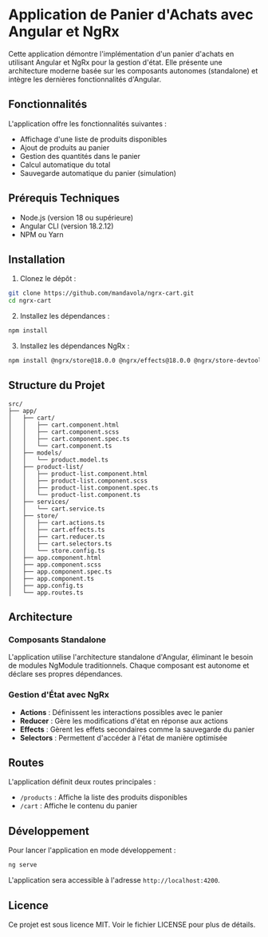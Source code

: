 # Application de Panier d'Achats avec Angular et NgRx

Cette application démontre l'implémentation d'un panier d'achats en utilisant Angular et NgRx pour la gestion d'état. Elle présente une architecture moderne basée sur les composants autonomes (standalone) et intègre les dernières fonctionnalités d'Angular.

## Fonctionnalités

L'application offre les fonctionnalités suivantes :
- Affichage d'une liste de produits disponibles
- Ajout de produits au panier
- Gestion des quantités dans le panier
- Calcul automatique du total
- Sauvegarde automatique du panier (simulation)

## Prérequis Techniques

- Node.js (version 18 ou supérieure)
- Angular CLI (version 18.2.12)
- NPM ou Yarn

## Installation

1. Clonez le dépôt :
```bash
git clone https://github.com/mandavola/ngrx-cart.git
cd ngrx-cart
```

2. Installez les dépendances :
```bash
npm install
```

3. Installez les dépendances NgRx :
```bash
npm install @ngrx/store@18.0.0 @ngrx/effects@18.0.0 @ngrx/store-devtools@18.0.0
```

## Structure du Projet

```
src/
├── app/
│   ├── cart/
│   │   ├── cart.component.html
│   │   ├── cart.component.scss
│   │   ├── cart.component.spec.ts
│   │   └── cart.component.ts
│   ├── models/
│   │   └── product.model.ts
│   ├── product-list/
│   │   ├── product-list.component.html
│   │   ├── product-list.component.scss
│   │   ├── product-list.component.spec.ts
│   │   └── product-list.component.ts
│   ├── services/
│   │   └── cart.service.ts
│   ├── store/
│   │   ├── cart.actions.ts
│   │   ├── cart.effects.ts
│   │   ├── cart.reducer.ts
│   │   ├── cart.selectors.ts
│   │   └── store.config.ts
│   ├── app.component.html
│   ├── app.component.scss
│   ├── app.component.spec.ts
│   ├── app.component.ts
│   ├── app.config.ts
│   └── app.routes.ts
```

## Architecture

### Composants Standalone
L'application utilise l'architecture standalone d'Angular, éliminant le besoin de modules NgModule traditionnels. Chaque composant est autonome et déclare ses propres dépendances.

### Gestion d'État avec NgRx
- **Actions** : Définissent les interactions possibles avec le panier
- **Reducer** : Gère les modifications d'état en réponse aux actions
- **Effects** : Gèrent les effets secondaires comme la sauvegarde du panier
- **Selectors** : Permettent d'accéder à l'état de manière optimisée

## Routes

L'application définit deux routes principales :
- `/products` : Affiche la liste des produits disponibles
- `/cart` : Affiche le contenu du panier

## Développement

Pour lancer l'application en mode développement :
```bash
ng serve
```
L'application sera accessible à l'adresse `http://localhost:4200`.

## Licence

Ce projet est sous licence MIT. Voir le fichier LICENSE pour plus de détails.

